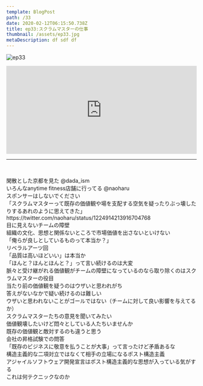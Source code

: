 ```yaml
---  
template: BlogPost  
path: /33
date: 2020-02-12T06:15:50.738Z  
title: ep33:スクラムマスターの仕事
thumbnail: /assets/ep33.jpg
metaDescription: df sdf df  
---  
```

![ep33](/assets/ep33.jpg) 

<iframe src="https://open.spotify.com/embed/episode/2Aq7TZTPcFbG3OX7wAmHCV" width="100%" height="232" frameBorder="0" allowfullscreen="" allow="autoplay; clipboard-write; encrypted-media; fullscreen; picture-in-picture"></iframe>

***
  
</br>

<p>閑散とした京都を見た @dada_ism<br>
いろんなanytime fitness店舗に行ってる @naoharu<br>
スポンサーはしないでください<br>
「スクラムマスターって既存の価値観や場を支配する空気を疑ったりぶっ壊したりするあれのように思えてきた」https://twitter.com/naoharu/status/1224914213916704768<br>
目に見えないチームの障壁<br>
組織の文化、思想と関係ないところで市場価値を出さないといけない<br>
「俺らが良しとしているものって本当か？」<br>
リベラルアーツ回<br>
「品質は高いほどいい」は本当か<br>
「ほんと？ほんとほんと？」って言い続けるのは大変<br>
脈々と受け継がれる価値観がチームの障壁になっているのなら取り除くのはスクラムマスターの役目<br>
当たり前の価値観を疑うのはウザいと思われがち<br>
答えがないなかで疑い続けるのは難しい<br>
ウザいと思われないことがゴールではない（チームに対して良い影響を与えてるか）<br>
スクラムマスターたちの意見を聞いてみたい<br>
価値観壊したいけど悶々としている人たちいませんか<br>
既存の価値観と敵対するのも違うと思う<br>
会社の昇格試験での問答<br>
「既存のビジネスに敬意を払うことが大事」って言ったけど矛盾あるな<br>
構造主義的な二項対立ではなくて相手の立場になるポスト構造主義<br>
アジャイルソフトウェア開発宣言はポスト構造主義的な思想が入っている気がする<br>
これは何テクニックなのか</p>